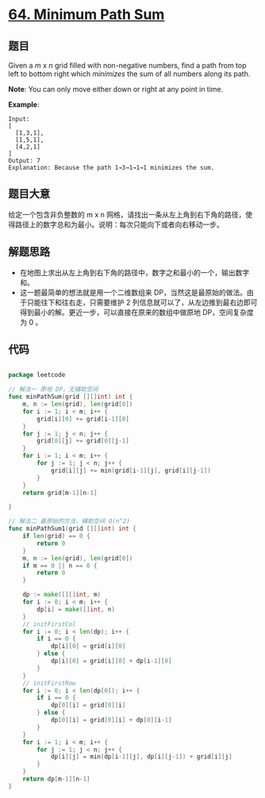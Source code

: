 # [64. Minimum Path Sum](https://leetcode.com/problems/minimum-path-sum/)


## 题目

Given a *m* x *n* grid filled with non-negative numbers, find a path from top left to bottom right which *minimizes* the sum of all numbers along its path.

**Note**: You can only move either down or right at any point in time.

**Example**:

    Input:
    [
      [1,3,1],
      [1,5,1],
      [4,2,1]
    ]
    Output: 7
    Explanation: Because the path 1→3→1→1→1 minimizes the sum.

## 题目大意

给定一个包含非负整数的 m x n 网格，请找出一条从左上角到右下角的路径，使得路径上的数字总和为最小。说明：每次只能向下或者向右移动一步。


## 解题思路

- 在地图上求出从左上角到右下角的路径中，数字之和最小的一个，输出数字和。
- 这一题最简单的想法就是用一个二维数组来 DP，当然这是最原始的做法。由于只能往下和往右走，只需要维护 2 列信息就可以了，从左边推到最右边即可得到最小的解。更近一步，可以直接在原来的数组中做原地 DP，空间复杂度为 0 。

## 代码

```go

package leetcode

// 解法一 原地 DP，无辅助空间
func minPathSum(grid [][]int) int {
	m, n := len(grid), len(grid[0])
	for i := 1; i < m; i++ {
		grid[i][0] += grid[i-1][0]
	}
	for j := 1; j < n; j++ {
		grid[0][j] += grid[0][j-1]
	}
	for i := 1; i < m; i++ {
		for j := 1; j < n; j++ {
			grid[i][j] += min(grid[i-1][j], grid[i][j-1])
		}
	}
	return grid[m-1][n-1]

}

// 解法二 最原始的方法，辅助空间 O(n^2)
func minPathSum1(grid [][]int) int {
	if len(grid) == 0 {
		return 0
	}
	m, n := len(grid), len(grid[0])
	if m == 0 || n == 0 {
		return 0
	}

	dp := make([][]int, m)
	for i := 0; i < m; i++ {
		dp[i] = make([]int, n)
	}
	// initFirstCol
	for i := 0; i < len(dp); i++ {
		if i == 0 {
			dp[i][0] = grid[i][0]
		} else {
			dp[i][0] = grid[i][0] + dp[i-1][0]
		}
	}
	// initFirstRow
	for i := 0; i < len(dp[0]); i++ {
		if i == 0 {
			dp[0][i] = grid[0][i]
		} else {
			dp[0][i] = grid[0][i] + dp[0][i-1]
		}
	}
	for i := 1; i < m; i++ {
		for j := 1; j < n; j++ {
			dp[i][j] = min(dp[i-1][j], dp[i][j-1]) + grid[i][j]
		}
	}
	return dp[m-1][n-1]
}

```